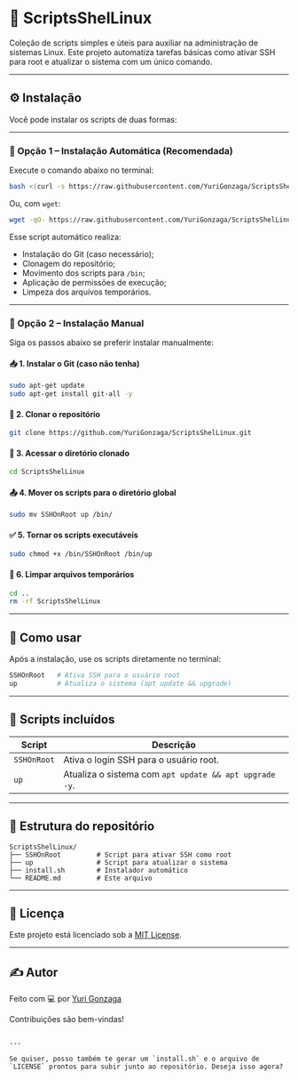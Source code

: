# 🐧 ScriptsShelLinux

Coleção de scripts simples e úteis para auxiliar na administração de sistemas Linux. Este projeto automatiza tarefas básicas como ativar SSH para root e atualizar o sistema com um único comando.

---

## ⚙️ Instalação

Você pode instalar os scripts de duas formas:

---

### 🔹 Opção 1 – Instalação Automática (Recomendada)

Execute o comando abaixo no terminal:

```bash
bash <(curl -s https://raw.githubusercontent.com/YuriGonzaga/ScriptsShelLinux/main/install.sh)
```

Ou, com `wget`:

```bash
wget -qO- https://raw.githubusercontent.com/YuriGonzaga/ScriptsShelLinux/main/install.sh | bash
```

Esse script automático realiza:

* Instalação do Git (caso necessário);
* Clonagem do repositório;
* Movimento dos scripts para `/bin`;
* Aplicação de permissões de execução;
* Limpeza dos arquivos temporários.

---

### 🔹 Opção 2 – Instalação Manual

Siga os passos abaixo se preferir instalar manualmente:

#### 📥 1. Instalar o Git (caso não tenha)

```bash
sudo apt-get update
sudo apt-get install git-all -y
```

#### 🔽 2. Clonar o repositório

```bash
git clone https://github.com/YuriGonzaga/ScriptsShelLinux.git
```

#### 📂 3. Acessar o diretório clonado

```bash
cd ScriptsShelLinux
```

#### 📤 4. Mover os scripts para o diretório global

```bash
sudo mv SSHOnRoot up /bin/
```

#### ✅ 5. Tornar os scripts executáveis

```bash
sudo chmod +x /bin/SSHOnRoot /bin/up
```

#### 🧹 6. Limpar arquivos temporários

```bash
cd ..
rm -rf ScriptsShelLinux
```

---

## 🚀 Como usar

Após a instalação, use os scripts diretamente no terminal:

```bash
SSHOnRoot   # Ativa SSH para o usuário root
up          # Atualiza o sistema (apt update && upgrade)
```

---

## 📄 Scripts incluídos

| Script      | Descrição                                              |
| ----------- | ------------------------------------------------------ |
| `SSHOnRoot` | Ativa o login SSH para o usuário root.                 |
| `up`        | Atualiza o sistema com `apt update && apt upgrade -y`. |

---

## 📁 Estrutura do repositório

```
ScriptsShelLinux/
├── SSHOnRoot         # Script para ativar SSH como root
├── up                # Script para atualizar o sistema
├── install.sh        # Instalador automático
└── README.md         # Este arquivo
```

---

## 📜 Licença

Este projeto está licenciado sob a [MIT License](LICENSE).

---

## ✍️ Autor

Feito com 💻 por [Yuri Gonzaga](https://github.com/YuriGonzaga)

Contribuições são bem-vindas!

```

---

Se quiser, posso também te gerar um `install.sh` e o arquivo de `LICENSE` prontos para subir junto ao repositório. Deseja isso agora?
```
